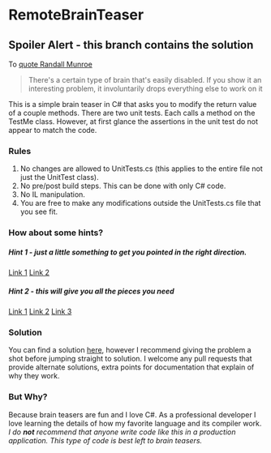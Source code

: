 # RemoteBrainTeaser

## Spoiler Alert - this branch contains the solution ##

To [quote Randall Munroe](http://xkcd.com/356/)
> There's a certain type of brain that's easily disabled. If you show it an interesting problem, it involuntarily drops everything else to work on it

This is a simple brain teaser in C# that asks you to modify the return value of a couple methods.
There are two unit tests. Each calls a method on the TestMe class. However, at first glance the assertions in the unit test do not appear to match the code.

### Rules
1. No changes are allowed to UnitTests.cs (this applies to the entire file not just the UnitTest class).
2. No pre/post build steps. This can be done with only C# code.
3. No IL manipulation.
4. You are free to make any modifications outside the UnitTests.cs file that you see fit.

### How about some hints?
##### Hint 1 - just a little something to get you pointed in the right direction.
[Link 1](https://msdn.microsoft.com/en-us/library/wa80x488.aspx) [Link 2](https://msdn.microsoft.com/en-us/library/system.contextboundobject(v=vs.110).aspx)

##### Hint 2 - this will give you all the pieces you need
[Link 1](https://msdn.microsoft.com/en-us/library/system.runtime.remoting.contexts.contextattribute(v=vs.110).aspx) [Link 2](https://msdn.microsoft.com/en-us/library/system.runtime.remoting.contexts.icontributeobjectsink(v=vs.110).aspx) [Link 3](https://msdn.microsoft.com/en-us/library/system.runtime.remoting.messaging.imessagesink(v=vs.110).aspx)

### Solution
You can find a solution [here](https://github.com/Keboo/RemoteBrainTeaser/tree/solution), however I recommend giving the problem a shot before jumping straight to solution.
I welcome any pull requests that provide alternate solutions, extra points for documentation that explain of why they work.

### But Why?
Because brain teasers are fun and I love C#. As a professional developer I love learning the details of how my favorite language and its compiler work. 
*I do __not__ recommend that anyone write code like this in a production application. This type of code is best left to brain teasers.*
